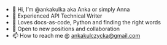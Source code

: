 - 👋 Hi, I’m @ankakulka aka Anka or simply Anna
- 🌱 Experienced API Technical Writer
- 💞️ Loves docs-as-code, Python and finding the right words
- 👀 Open to new positions and collaboration
- 📫 How to reach me @ ankakulczycka@gmail.com


